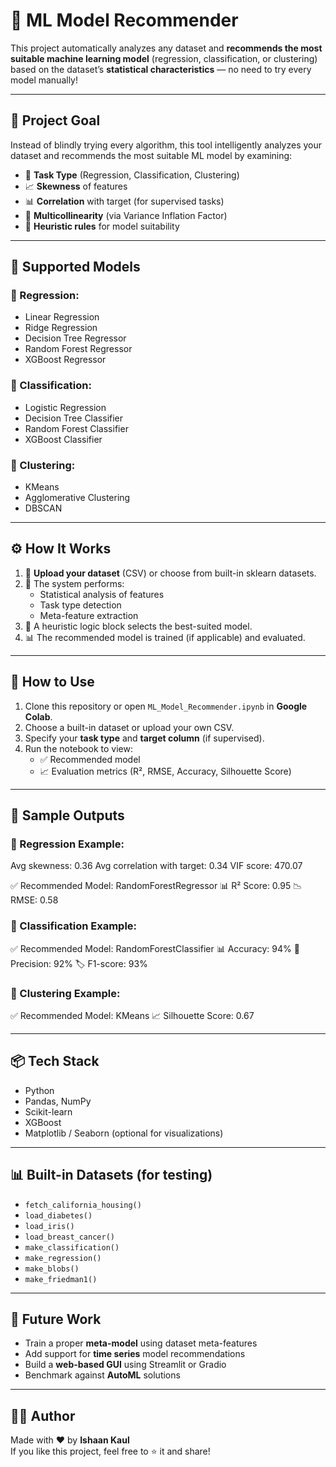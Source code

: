 # 🤖 ML Model Recommender

This project automatically analyzes any dataset and **recommends the most suitable machine learning model** (regression, classification, or clustering) based on the dataset’s **statistical characteristics** — no need to try every model manually!

---

## 🎯 Project Goal

Instead of blindly trying every algorithm, this tool intelligently analyzes your dataset and recommends the most suitable ML model by examining:

- 🔁 **Task Type** (Regression, Classification, Clustering)  
- 📈 **Skewness** of features  
- 📊 **Correlation** with target (for supervised tasks)  
- 🧮 **Multicollinearity** (via Variance Inflation Factor)  
- 🧠 **Heuristic rules** for model suitability  

---

## 🧠 Supported Models

### 📌 Regression:
- Linear Regression  
- Ridge Regression  
- Decision Tree Regressor  
- Random Forest Regressor  
- XGBoost Regressor  

### 📌 Classification:
- Logistic Regression  
- Decision Tree Classifier  
- Random Forest Classifier  
- XGBoost Classifier  

### 📌 Clustering:
- KMeans  
- Agglomerative Clustering  
- DBSCAN  

---

## ⚙️ How It Works

1. 📂 **Upload your dataset** (CSV) or choose from built-in sklearn datasets.  
2. 🧪 The system performs:
   - Statistical analysis of features  
   - Task type detection  
   - Meta-feature extraction  
3. 🧠 A heuristic logic block selects the best-suited model.  
4. 📊 The recommended model is trained (if applicable) and evaluated.  

---

## 🚀 How to Use

1. Clone this repository or open `ML_Model_Recommender.ipynb` in **Google Colab**.  
2. Choose a built-in dataset or upload your own CSV.  
3. Specify your **task type** and **target column** (if supervised).  
4. Run the notebook to view:
   - ✅ Recommended model  
   - 📈 Evaluation metrics (R², RMSE, Accuracy, Silhouette Score)  

---

## 📁 Sample Outputs

### 🧪 Regression Example:
Avg skewness: 0.36
Avg correlation with target: 0.34
VIF score: 470.07

✅ Recommended Model: RandomForestRegressor
📊 R² Score: 0.95
📉 RMSE: 0.58

### 🧪 Classification Example:
✅ Recommended Model: RandomForestClassifier
📊 Accuracy: 94%
🎯 Precision: 92%
🏷️ F1-score: 93%

### 🧪 Clustering Example:
✅ Recommended Model: KMeans
📈 Silhouette Score: 0.67

---

## 📦 Tech Stack

- Python  
- Pandas, NumPy  
- Scikit-learn  
- XGBoost  
- Matplotlib / Seaborn (optional for visualizations)  

---

## 📊 Built-in Datasets (for testing)

- `fetch_california_housing()`  
- `load_diabetes()`  
- `load_iris()`  
- `load_breast_cancer()`  
- `make_classification()`  
- `make_regression()`  
- `make_blobs()`  
- `make_friedman1()`  

---

## 🔮 Future Work

- Train a proper **meta-model** using dataset meta-features  
- Add support for **time series** model recommendations  
- Build a **web-based GUI** using Streamlit or Gradio  
- Benchmark against **AutoML** solutions  

---

## 🙋‍♂️ Author

Made with ❤️ by **Ishaan Kaul**  
If you like this project, feel free to ⭐ it and share!
